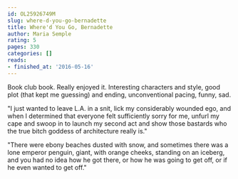 ```yaml
---
id: OL25926749M
slug: where-d-you-go-bernadette
title: Where'd You Go, Bernadette
author: Maria Semple
rating: 5
pages: 330
categories: []
reads:
- finished_at: '2016-05-16'
---
```

Book club book. Really enjoyed it. Interesting characters and style, good plot (that kept me guessing) and ending, unconventional pacing, funny, sad.

"I just wanted to leave L.A. in a snit, lick my considerably wounded ego, and when I determined that everyone felt sufficiently sorry for me, unfurl my cape and swoop in to launch my second act and show those bastards who the true bitch goddess of architecture really is."

"There were ebony beaches dusted with snow, and sometimes there was a lone emperor penguin, giant, with orange cheeks, standing on an iceberg, and you had no idea how he got there, or how he was going to get off, or if he even wanted to get off."
